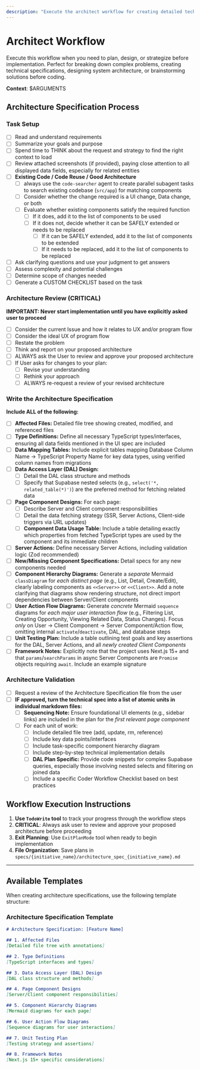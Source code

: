 ```yaml
---
description: "Execute the architect workflow for creating detailed technical specifications and atomic implementation plans"
---
```


# Architect Workflow

Execute this workflow when you need to plan, design, or strategize before implementation. Perfect for breaking down complex problems, creating technical specifications, designing system architecture, or brainstorming solutions before coding.

**Context**: $ARGUMENTS



## Architecture Specification Process

### Task Setup
- [ ] Read and understand requirements
- [ ] Summarize your goals and purpose  
- [ ] Spend time to THINK about the request and strategy to find the right context to load
- [ ] Review attached screenshots (if provided), paying close attention to all displayed data fields, especially for related entities
- [ ] **Existing Code / Code Reuse / Good Architecture**
  - [ ] always use the `code-searcher` agent to create parallel subagent tasks to search existing codebase (`src/app`) for matching components
  - [ ] Consider whether the change required is a UI change, Data change, or both
  - [ ] Evaluate whether existing components satisfy the required function
    - [ ] If it does, add it to the list of components to be used
    - [ ] If it does not, decide whether it can be SAFELY extended or needs to be replaced
      - [ ] If it can be SAFELY extended, add it to the list of components to be extended
      - [ ] If it needs to be replaced, add it to the list of components to be replaced
- [ ] Ask clarifying questions and use your judgment to get answers
- [ ] Assess complexity and potential challenges
- [ ] Determine scope of changes needed
- [ ] Generate a CUSTOM CHECKLIST based on the task

### Architecture Review (CRITICAL)
**IMPORTANT: Never start implementation until you have explicitly asked user to proceed**

- [ ] Consider the current Issue and how it relates to UX and/or program flow
- [ ] Consider the ideal UX of program flow  
- [ ] Restate the problem
- [ ] Think and report on your proposed architecture
- [ ] ALWAYS ask the User to review and approve your proposed architecture
- [ ] If User asks for changes to your plan:
  - [ ] Revise your understanding
  - [ ] Rethink your approach
  - [ ] ALWAYS re-request a review of your revised architecture

### Write the Architecture Specification

**Include ALL of the following:**

- [ ] **Affected Files:** Detailed file tree showing created, modified, and referenced files
- [ ] **Type Definitions:** Define all necessary TypeScript types/interfaces, ensuring all data fields mentioned in the UI spec are included
- [ ] **Data Mapping Tables:** Include explicit tables mapping Database Column Name → TypeScript Property Name for key data types, using verified column names from migrations
- [ ] **Data Access Layer (DAL) Design:**
  - [ ] Detail the DAL class structure and methods
  - [ ] Specify that Supabase nested selects (e.g., `select('*, related_table(*)')`) are the preferred method for fetching related data
- [ ] **Page Component Designs:** For each page:
  - [ ] Describe Server and Client component responsibilities
  - [ ] Detail the data fetching strategy (SSR, Server Actions, Client-side triggers via URL updates)
  - [ ] **Component Data Usage Table:** Include a table detailing exactly which properties from fetched TypeScript types are used by the component and its immediate children
- [ ] **Server Actions:** Define necessary Server Actions, including validation logic (Zod recommended)
- [ ] **New/Missing Component Specifications:** Detail specs for any new components needed
- [ ] **Component Hierarchy Diagrams:** Generate a *separate* Mermaid `classDiagram` for *each distinct page* (e.g., List, Detail, Create/Edit), clearly labeling components as `<<Server>>` or `<<Client>>`. Add a note clarifying that diagrams show rendering structure, not direct import dependencies between Server/Client components
- [ ] **User Action Flow Diagrams:** Generate *concrete* Mermaid `sequence` diagrams for *each major user interaction flow* (e.g., Filtering List, Creating Opportunity, Viewing Related Data, Status Changes). Focus *only* on User → Client Component → Server Component/Action flow, omitting internal `activate`/`deactivate`, DAL, and database steps
- [ ] **Unit Testing Plan:** Include a table outlining test goals and key assertions for the DAL, Server Actions, and all *newly created Client Components*
- [ ] **Framework Notes:** Explicitly note that the project uses Next.js 15+ and that `params`/`searchParams` in async Server Components are `Promise` objects requiring `await`. Include an example signature

### Architecture Validation
- [ ] Request a review of the Architecture Specification file from the user
- [ ] **IF approved, turn the technical spec into a list of atomic units in individual markdown files:**
  - [ ] **Sequencing Note:** Ensure foundational UI elements (e.g., sidebar links) are included in the plan for the *first relevant page component*
  - [ ] For each unit of work:
    - [ ] Include detailed file tree (add, update, rm, reference)
    - [ ] Include key data points/interfaces
    - [ ] Include task-specific component hierarchy diagram
    - [ ] Include step-by-step technical implementation details
    - [ ] **DAL Plan Specific:** Provide code snippets for complex Supabase queries, especially those involving nested selects and filtering on joined data
    - [ ] Include a specific Coder Workflow Checklist based on best practices

## Workflow Execution Instructions

1. **Use `TodoWrite` tool** to track your progress through the workflow steps
2. **CRITICAL**: Always ask user to review and approve your proposed architecture before proceeding
3. **Exit Planning**: Use `ExitPlanMode` tool when ready to begin implementation
4. **File Organization**: Save plans in `specs/{initiative_name}/architecture_spec_{initiative_name}.md`


---

## Available Templates

When creating architecture specifications, use the following template structure:

### Architecture Specification Template

```markdown
# Architecture Specification: [Feature Name]

## 1. Affected Files
[Detailed file tree with annotations]

## 2. Type Definitions
[TypeScript interfaces and types]

## 3. Data Access Layer (DAL) Design
[DAL class structure and methods]

## 4. Page Component Designs
[Server/Client component responsibilities]

## 5. Component Hierarchy Diagrams
[Mermaid diagrams for each page]

## 6. User Action Flow Diagrams
[Sequence diagrams for user interactions]

## 7. Unit Testing Plan
[Testing strategy and assertions]

## 8. Framework Notes
[Next.js 15+ specific considerations]
```

